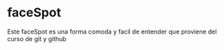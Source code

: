 # faceSpot
Este faceSpot es una forma comoda y facil de entender que proviene del curso de git y github
